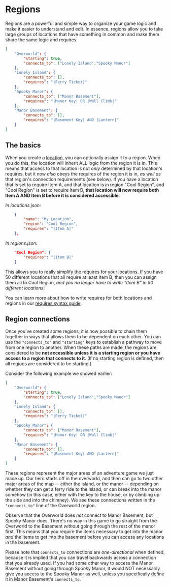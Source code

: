 # Regions

Regions are a powerful and simple way to organize your game logic and make it easier to understand and edit. In essence, regions allow you to take large groups of locations that have something in common and make them share the same logic and requires.

```json
[
    "Overworld": {
        "starting": true,
        "connects_to": ["Lonely Island","Spooky Manor"]
    },
    "Lonely Island": {
        "connects_to": [],
        "requires": "|Ferry Ticket|"
    },
    "Spooky Manor": {
        "connects_to": ["Manor Basement"],
        "requires": "|Manor Key| OR |Wall Climb|"
    },
    "Manor Basement": {
        "connects_to": [],
        "requires": "|Basement Key| AND |Lantern|"
    }
]
```

## The basics

When you create a [location](./locations.md), you can optionally assign it to a region. When you do this, the location will inherit ALL logic from the region it is in. This means that access to that location is not _only_ determined by that location's requires, but it now _also_ obeys the requires of the region it is in, _as well as_ that region's connection requirements (see below). If you have a location that is set to require Item A, and that location is in region "Cool Region", and "Cool Region" is set to require Item B, __that location will now require both Item A AND Item B before it is considered accessible__.

_In locations.json:_

```json
    {
        "name": "My Location",
        "region": "Cool Region",
        "requires": "|Item A|"
    },
```

_In regions.json:_

```json
    "Cool Region": {
        "requires": "|Item B|"
    }
```

This allows you to really simplify the requires for your locations. If you have 50 different locations that all require at least Item B, then you can assign them all to Cool Region, _and you no longer have to write "Item B" in 50 different locations_!

You can learn more about how to write requires for both locations and regions in our [requires syntax guide](/docs/syntax/requires-for-locations-and-regions.md).

## Region connections

Once you've created some regions, it is now possible to chain them together in ways that allows them to be dependent on each other. You can use the `"connects_to"` and `"starting"` keys to establish a pathway to move from one region to another. When these paths are made, the regions are considered to be __not accessible unless it is a starting region or you have access to a region that connects to it__. (If no starting region is defined, then all regions are considered to be starting.)

Consider the following example we showed earlier:

```json
[
    "Overworld": {
        "starting": true,
        "connects_to": ["Lonely Island","Spooky Manor"]
    },
    "Lonely Island": {
        "connects_to": [],
        "requires": "|Ferry Ticket|"
    },
    "Spooky Manor": {
        "connects_to": ["Manor Basement"],
        "requires": "|Manor Key| OR |Wall Climb|"
    },
    "Manor Basement": {
        "connects_to": [],
        "requires": "|Basement Key| AND |Lantern|"
    }
]
```

These regions represent the major areas of an adventure game we just made up. Our hero starts off in the overworld, and then can go to two other major areas of the map -- either the island, or the manor -- depending on whether they can get a ferry ride to the island, or can break into the manor somehow (in this case, either with the key to the house, or by climbing up the side and into the chimney). We see these connections written in the `"connects_to"` line of the Overworld region.

Observe that the Overworld does _not_ connect to Manor Basement, but Spooky Manor does. There's no way in this game to go straight from the Overworld to the Basement _without_ going through the rest of the manor first. This means that you require the items necessary to get into the manor _and_ the items to get into the basement before you can access any locations in the basement.

Please note that `connects_to` connections are _one-directional_ when defined, because it is implied that you can travel backwards across a connection that you already used. If you had some other way to access the Manor Basement without going through Spooky Manor, it would NOT necessarily give you access to the Spooky Manor as well, unless you specifically define it in Manor Basement's `connects_to`.

